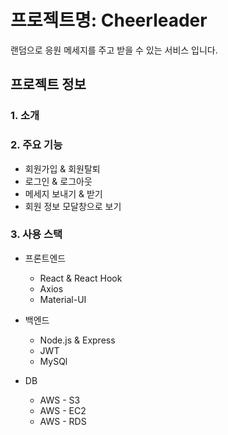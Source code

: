 # 프로젝트명: Cheerleader
랜덤으로 응원 메세지를 주고 받을 수 있는 서비스 입니다.

## 프로젝트 정보
  ### 1. 소개

  ### 2. 주요 기능
  * 회원가입 & 회원탈퇴
  * 로그인 & 로그아웃
  * 메세지 보내기 & 받기
  * 회원 정보 모달창으로 보기
  
  ### 3. 사용 스택
  * 프론트엔드
    * React & React Hook
    * Axios
    * Material-UI
    
  * 백엔드
    * Node.js & Express
    * JWT
    * MySQl
  
  * DB
    * AWS - S3
    * AWS - EC2
    * AWS - RDS
    
    
 
  


